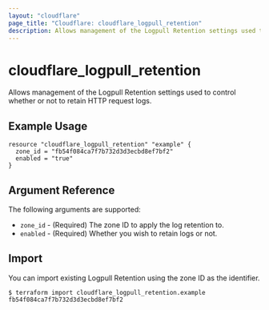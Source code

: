 ```yaml
---
layout: "cloudflare"
page_title: "Cloudflare: cloudflare_logpull_retention"
description: Allows management of the Logpull Retention settings used to control whether or not to retain HTTP request logs.
---
```


# cloudflare_logpull_retention

Allows management of the Logpull Retention settings used to control whether or not to retain HTTP request logs.

## Example Usage

```hcl
resource "cloudflare_logpull_retention" "example" {
  zone_id = "fb54f084ca7f7b732d3d3ecbd8ef7bf2"
  enabled = "true"
}
```

## Argument Reference

The following arguments are supported:

- `zone_id` - (Required) The zone ID to apply the log retention to.
- `enabled` - (Required) Whether you wish to retain logs or not.

## Import

You can import existing Logpull Retention using the zone ID as the identifier.

```
$ terraform import cloudflare_logpull_retention.example fb54f084ca7f7b732d3d3ecbd8ef7bf2
```

